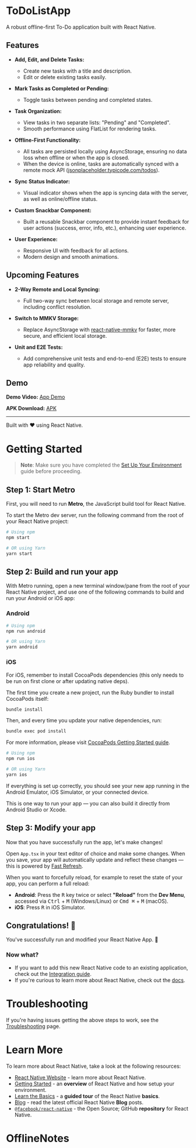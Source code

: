# ToDoListApp

A robust offline-first To-Do application built with React Native.

## Features

- **Add, Edit, and Delete Tasks:**
  - Create new tasks with a title and description.
  - Edit or delete existing tasks easily.

- **Mark Tasks as Completed or Pending:**
  - Toggle tasks between pending and completed states.

- **Task Organization:**
  - View tasks in two separate lists: "Pending" and "Completed".
  - Smooth performance using FlatList for rendering tasks.

- **Offline-First Functionality:**
  - All tasks are persisted locally using AsyncStorage, ensuring no data loss when offline or when the app is closed.
  - When the device is online, tasks are automatically synced with a remote mock API ([jsonplaceholder.typicode.com/todos](https://jsonplaceholder.typicode.com/todos)).

- **Sync Status Indicator:**
  - Visual indicator shows when the app is syncing data with the server, as well as online/offline status.

- **Custom Snackbar Component:**
  - Built a reusable Snackbar component to provide instant feedback for user actions (success, error, info, etc.), enhancing user experience.

- **User Experience:**
  - Responsive UI with feedback for all actions.
  - Modern design and smooth animations.

## Upcoming Features

- **2-Way Remote and Local Syncing:**
  - Full two-way sync between local storage and remote server, including conflict resolution.

- **Switch to MMKV Storage:**
  - Replace AsyncStorage with [react-native-mmkv](https://github.com/mrousavy/react-native-mmkv) for faster, more secure, and efficient local storage.

- **Unit and E2E Tests:**
  - Add comprehensive unit tests and end-to-end (E2E) tests to ensure app reliability and quality.

## Demo

**Demo Video:**
[App Demo](https://drive.google.com/file/d/1Kk0TN2BYV63hL6dvHsc-hYcNJqoq1o7v/view?usp=sharing)

**APK Download:**
[APK](https://drive.google.com/file/d/1xDZVySZXmn_1QTgcOUBg6kasxQBGKTll/view?usp=sharing)

---

Built with ❤️ using React Native.

# Getting Started

> **Note**: Make sure you have completed the [Set Up Your Environment](https://reactnative.dev/docs/set-up-your-environment) guide before proceeding.

## Step 1: Start Metro

First, you will need to run **Metro**, the JavaScript build tool for React Native.

To start the Metro dev server, run the following command from the root of your React Native project:

```sh
# Using npm
npm start

# OR using Yarn
yarn start
```

## Step 2: Build and run your app

With Metro running, open a new terminal window/pane from the root of your React Native project, and use one of the following commands to build and run your Android or iOS app:

### Android

```sh
# Using npm
npm run android

# OR using Yarn
yarn android
```

### iOS

For iOS, remember to install CocoaPods dependencies (this only needs to be run on first clone or after updating native deps).

The first time you create a new project, run the Ruby bundler to install CocoaPods itself:

```sh
bundle install
```

Then, and every time you update your native dependencies, run:

```sh
bundle exec pod install
```

For more information, please visit [CocoaPods Getting Started guide](https://guides.cocoapods.org/using/getting-started.html).

```sh
# Using npm
npm run ios

# OR using Yarn
yarn ios
```

If everything is set up correctly, you should see your new app running in the Android Emulator, iOS Simulator, or your connected device.

This is one way to run your app — you can also build it directly from Android Studio or Xcode.

## Step 3: Modify your app

Now that you have successfully run the app, let's make changes!

Open `App.tsx` in your text editor of choice and make some changes. When you save, your app will automatically update and reflect these changes — this is powered by [Fast Refresh](https://reactnative.dev/docs/fast-refresh).

When you want to forcefully reload, for example to reset the state of your app, you can perform a full reload:

- **Android**: Press the <kbd>R</kbd> key twice or select **"Reload"** from the **Dev Menu**, accessed via <kbd>Ctrl</kbd> + <kbd>M</kbd> (Windows/Linux) or <kbd>Cmd ⌘</kbd> + <kbd>M</kbd> (macOS).
- **iOS**: Press <kbd>R</kbd> in iOS Simulator.

## Congratulations! :tada:

You've successfully run and modified your React Native App. :partying_face:

### Now what?

- If you want to add this new React Native code to an existing application, check out the [Integration guide](https://reactnative.dev/docs/integration-with-existing-apps).
- If you're curious to learn more about React Native, check out the [docs](https://reactnative.dev/docs/getting-started).

# Troubleshooting

If you're having issues getting the above steps to work, see the [Troubleshooting](https://reactnative.dev/docs/troubleshooting) page.

# Learn More

To learn more about React Native, take a look at the following resources:

- [React Native Website](https://reactnative.dev) - learn more about React Native.
- [Getting Started](https://reactnative.dev/docs/environment-setup) - an **overview** of React Native and how setup your environment.
- [Learn the Basics](https://reactnative.dev/docs/getting-started) - a **guided tour** of the React Native **basics**.
- [Blog](https://reactnative.dev/blog) - read the latest official React Native **Blog** posts.
- [`@facebook/react-native`](https://github.com/facebook/react-native) - the Open Source; GitHub **repository** for React Native.
# OfflineNotes
